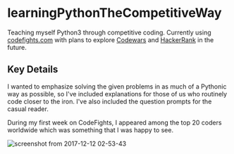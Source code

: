 # learningPythonTheCompetitiveWay

Teaching myself Python3 through competitive coding. Currently using <a href="https://codefights.com">codefights.com</a> with plans to explore <a href="https://www.codewars.com">Codewars</a> and <a href="https://www.hackerrank.com">HackerRank</a> in the future.

## Key Details

I wanted to emphasize solving the given problems in as much of a Pythonic way as possible, so I've included explanations for those of us who routinely code closer to the iron. I've also included the question prompts for the casual reader.

During my first week on CodeFights, I appeared among the top 20 coders worldwide which was something that I was happy to see.

![screenshot from 2017-12-12 02-53-43](https://user-images.githubusercontent.com/13093517/34428808-691e83a6-ec1e-11e7-8cad-fdadc5f76a98.png)
